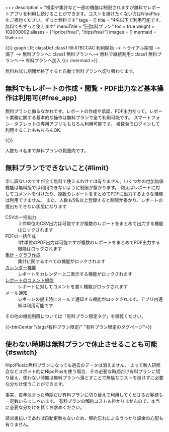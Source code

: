 +++
description = "検索や集計など一部の機能は制限されますが無料でレポートアプリを利用し続けることができます。コストを掛けたくない方はNipoPlusをご検討ください。ずっと無料です"
tags = []
title = "4名以下で利用可能です。無料でもずっと使えます"
menuTitle = "🆓無料プラン"
toc = true
weight = 102000002
aliases = ["/price/free/", "/tips/free/"]
images = []
mermaid = true
+++

{{<mermaid align="center">}}
graph LR;
classDef class1 fill:#7BCCAC
  利用開始 --> トライアル期間 --> 満了 -->  無料プランへ:::class1
  無料プランへ--> 無料で継続利用:::class1
  無料プランへ--> 有料プランへ加入
{{< /mermaid >}}

無料お試し期間が終了すると自動で無料プランへ切り替わります。

## 無料でもレポートの作成・閲覧・PDF出力など基本操作は利用可{#free_app}

無料プランと侮るなかれです。レポートの作成や承認、PDF出力だって。レポート業務に関する基本的な操作は無料プランで全て利用可能です。
スマートフォン・タブレットの専用アプリももちろん利用可能です。
複数台でログインして利用することももちろんOK.

{{<icatch filename="write-report" msg="無料でもレポートを 普通に書けますよ" title="無料プランでもレポートを書くことが可能です" fontsize="30px" alice="ok">}}

人数も４名まで無料プランの範囲内です。

## 無料プランでできないこと{#limit}

申し訳ないのですが全て無料で使えるわけでは有りません。いくつかの付加価値機能は無料版では利用できないように制限が掛かります。
例えばレポートに対してコメントを付けたり、複数のレポートをまとめてPDFに出力するような機能は利用できません。
また、人数も5名以上登録すると制限が掛かり、レポートの提出もできない状態になります

<dl class="basic">
<dt>CSVの一括出力</dt>
<dd>１件単位のCSV出力は可能ですが複数のレポートをまとめて出力する機能はロックされます</dd>
<dt>PDFの一括作成</dt>
<dd>1件単位のPDF出力は可能ですが複数のレポートをまとめてPDF出力する機能はロックされます</dd>
<dt><a href="/docs/manual/analytics/_about/">集計・グラフ作成</a></dt>
<dd>集計に関するすべての機能がロックされます</dd>
<dt><a href="/docs/manual/calendar/_about/">カレンダー機能</a></dt>
<dd>レポートをカレンダー上二表示する機能がロックされます</dd>
<dt><a href="/docs/manual/read-report/comment/">レポートのコメント機能</a></dt>
<dd>レポートに対してコメントを書く機能がロックされます</dd>
<dt>メール通知</dt>
<dd>レポートの提出時にメールで通知する機能がロックされます。アプリ内通知は利用可能です</dd>
</dl>

その他の機能制限については「有料プラン限定タグ」を御覧ください。

{{<btnCenter "/tags/有料プラン限定/" "有料プラン限定のタグページ">}}

## 使わない時期は無料プランで休止させることも可能{#switch}

NipoPlusは無料プランになっても過去のデータは消えません。
よって新人研修会などスポット的にNipoPlusを使う場合、その必要な時期だけ有料プランに切り替え、使わない時期は無料プランへ落とすことで無駄なコストを掛けずに必要な分だけ使うことができます。  

事実、毎年決まった時期だけ有料プランに切り替えて利用してくださるお客様も一定数いらっしゃいます。
有料プランの解約コストも掛かりませんので、本当に必要な分だけを賢くお求めください。

請求書払いであれば自動更新もないため、解約忘れによるうっかり課金の心配も有りません。
